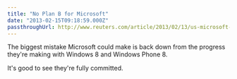 ```yaml
---
title: "No Plan B for Microsoft"
date: "2013-02-15T09:18:59.000Z"
passthroughUrl: http://www.reuters.com/article/2013/02/13/us-microsoft-cfo-idUSBRE91C1L720130213
---
```


The biggest mistake Microsoft could make is back down from the progress they're making with Windows 8 and Windows Phone 8.

It's good to see they're fully committed.